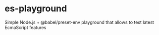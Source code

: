# es-playground
Simple Node.js + @babel/preset-env playground that allows to test latest EcmaScript features
